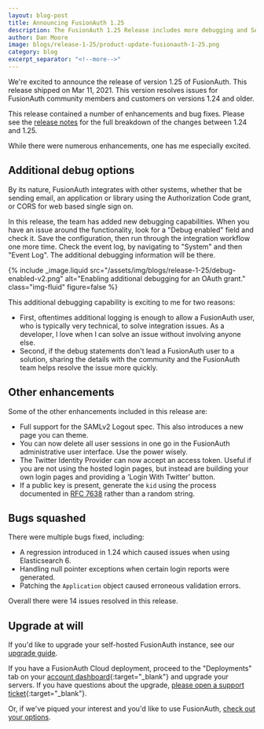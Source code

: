 ```yaml
---
layout: blog-post
title: Announcing FusionAuth 1.25
description: The FusionAuth 1.25 Release includes more debugging and SAMLv2 logout.
author: Dan Moore
image: blogs/release-1-25/product-update-fusionauth-1-25.png
category: blog
excerpt_separator: "<!--more-->"
---
```


We're excited to announce the release of version 1.25 of FusionAuth. This release shipped on Mar 11, 2021. This version resolves issues for FusionAuth community members and customers on versions 1.24 and older.

<!--more-->

This release contained a number of enhancements and bug fixes. Please see the [release notes](/docs/v1/tech/release-notes#version-1-25-0) for the full breakdown of the changes between 1.24 and 1.25. 

While there were numerous enhancements, one has me especially excited.

## Additional debug options

By its nature, FusionAuth integrates with other systems, whether that be sending email, an application or library using the Authorization Code grant, or CORS for web based single sign on.

In this release, the team has added new debugging capabilities. When you have an issue around the functionality, look for a "Debug enabled" field and check it. Save the configuration, then run through the integration workflow one more time. Check the event log, by navigating to "System" and then "Event Log". The additional debugging information will be there.

{% include _image.liquid src="/assets/img/blogs/release-1-25/debug-enabled-v2.png" alt="Enabling additional debugging for an OAuth grant." class="img-fluid" figure=false %}

This additional debugging capability is exciting to me for two reasons:

* First, oftentimes additional logging is enough to allow a FusionAuth user, who is typically very technical, to solve integration issues. As a developer, I love when I can solve an issue without involving anyone else.
* Second, if the debug statements don't lead a FusionAuth user to a solution, sharing the details with the community and the FusionAuth team helps resolve the issue more quickly.

## Other enhancements

Some of the other enhancements included in this release are:

* Full support for the SAMLv2 Logout spec. This also introduces a new page you can theme.
* You can now delete all user sessions in one go in the FusionAuth administrative user interface. Use the power wisely.
* The Twitter Identity Provider can now accept an access token. Useful if you are not using the hosted login pages, but instead are building your own login pages and providing a 'Login With Twitter' button.
* If a public key is present, generate the `kid` using the process documented in [RFC 7638](https://tools.ietf.org/html/rfc7638) rather than a random string.

## Bugs squashed

There were multiple bugs fixed, including:

* A regression introduced in 1.24 which caused issues when using Elasticsearch 6.
* Handling null pointer exceptions when certain login reports were generated.
* Patching the `Application` object caused erroneous validation errors.

Overall there were 14 issues resolved in this release.

## Upgrade at will

If you'd like to upgrade your self-hosted FusionAuth instance, see our [upgrade guide](/docs/v1/tech/admin-guide/upgrade). 

If you have a FusionAuth Cloud deployment, proceed to the "Deployments" tab on your [account dashboard](https://account.fusionauth.io/account/deployment/){:target="_blank"} and upgrade your servers. If you have questions about the upgrade, [please open a support ticket](https://account.fusionauth.io/account/support/){:target="_blank"}.

Or, if we've piqued your interest and you'd like to use FusionAuth, [check out your options](/pricing).
